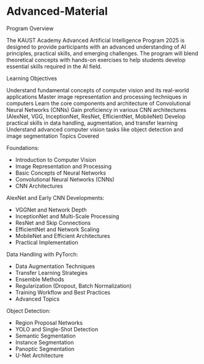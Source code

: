 # Advanced-Material
Program Overview

The KAUST Academy Advanced Artificial Intelligence Program 2025 is designed to provide participants with an advanced understanding of AI principles, practical skills, and emerging challenges. The program will blend theoretical concepts with hands-on exercises to help students develop essential skills required in the AI field.

Learning Objectives

Understand fundamental concepts of computer vision and its real-world applications
Master image representation and processing techniques in computers
Learn the core components and architecture of Convolutional Neural Networks (CNNs)
Gain proficiency in various CNN architectures (AlexNet, VGG, InceptionNet, ResNet, EfficientNet, MobileNet)
Develop practical skills in data handling, augmentation, and transfer learning
Understand advanced computer vision tasks like object detection and image segmentation
Topics Covered


Foundations:
- Introduction to Computer Vision
- Image Representation and Processing
- Basic Concepts of Neural Networks
- Convolutional Neural Networks (CNNs)
- CNN Architectures

AlexNet and Early CNN Developments:
- VGGNet and Network Depth
- InceptionNet and Multi-Scale Processing
- ResNet and Skip Connections
- EfficientNet and Network Scaling
- MobileNet and Efficient Architectures
- Practical Implementation

Data Handling with PyTorch:
- Data Augmentation Techniques
- Transfer Learning Strategies
- Ensemble Methods
- Regularization (Dropout, Batch Normalization)
- Training Workflow and Best Practices
- Advanced Topics

Object Detection:
- Region Proposal Networks
- YOLO and Single-Shot Detection
- Semantic Segmentation
- Instance Segmentation
- Panoptic Segmentation
- U-Net Architecture
